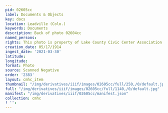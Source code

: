 ```yaml
---
pid: 02605cc
label: Documents & Objects
key: docs
location: Leadville (Colo.)
keywords: Documents
description: Back of photo 02604cc
named_persons: 
rights: This photo is property of Lake County Civic Center Association.
creation_date: 05/17/1914
ingest_date: '2021-03-30'
latitude: 
longitude: 
format: Photo
source: Scanned Negative
order: '2383'
layout: cmhc_item
thumbnail: "/img/derivatives/iiif/images/02605cc/full/250,/0/default.jpg"
full: "/img/derivatives/iiif/images/02605cc/full/1140,/0/default.jpg"
manifest: "/img/derivatives/iiif/02605cc/manifest.json"
collection: cmhc
! '': 
---
```

